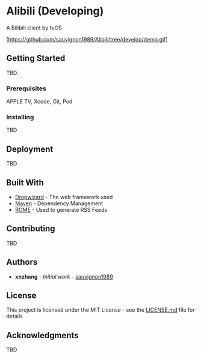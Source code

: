 # Alibili (Developing)
A Bilibili client by tvOS

[https://github.com/sauvignon1989/Alibili/tree/develop/demo.gif]

## Getting Started

TBD.

### Prerequisites

APPLE TV, Xcode, Git, Pod

### Installing

TBD

## Deployment

TBD

## Built With

* [Dropwizard](http://www.dropwizard.io/1.0.2/docs/) - The web framework used
* [Maven](https://maven.apache.org/) - Dependency Management
* [ROME](https://rometools.github.io/rome/) - Used to generate RSS Feeds

## Contributing

TBD

## Authors

* **xnzhang** - *Initial work* - [sauvignon1989](https://sauvignon1989.github.io/)

## License

This project is licensed under the MIT License - see the [LICENSE.md](LICENSE.md) file for details

## Acknowledgments

TBD

